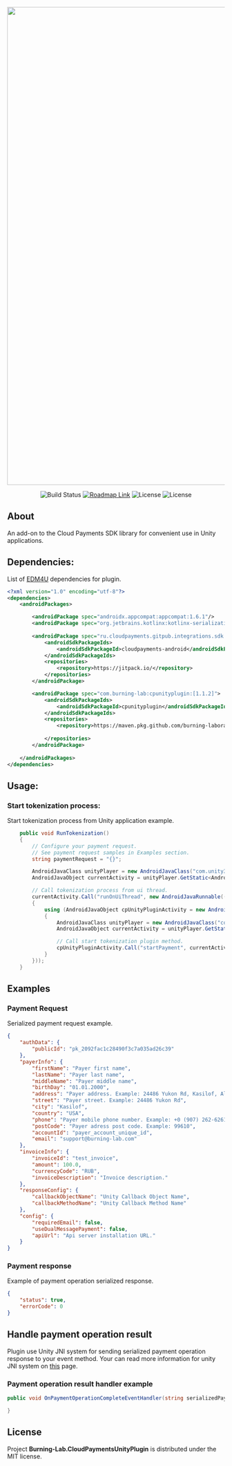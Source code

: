 <p align="center">
    <img src="https://static.burning-lab.com/android-plugins/com.burninglab.cpunityplugin/readme-logo.png" alt="Project Logo" width="1106">
</p>

<p align="center">
    <img src="https://build.burning-lab.com/app/rest/builds/buildType:id:UnityPlugins_CloudPayments_Android_DevelopmentBuild/statusIcon.svg" alt="Build Status">
    <a href="https://tasks.burning-lab.com/agiles/131-107/current?settings"><img src="https://img.shields.io/badge/Roadmap-YouTrack-orange" alt="Roadmap Link"></a>
    <img src="https://img.shields.io/badge/34-darkgreen?logo=android&label=Target%20SDK" alt="License">
    <img src="https://img.shields.io/badge/License-MIT-success" alt="License">
</p>

## About

An add-on to the Cloud Payments SDK library for convenient use in Unity applications.

## Dependencies:

List of [EDM4U](https://github.com/googlesamples/unity-jar-resolver.git) dependencies for plugin.

```xml
<?xml version="1.0" encoding="utf-8"?>
<dependencies>
    <androidPackages>

        <androidPackage spec="androidx.appcompat:appcompat:1.6.1"/>
        <androidPackage spec="org.jetbrains.kotlinx:kotlinx-serialization-json:1.6.1"/>
        
        <androidPackage spec="ru.cloudpayments.gitpub.integrations.sdk:cloudpayments-android:[1.5.2]">
            <androidSdkPackageIds>
                <androidSdkPackageId>cloudpayments-android</androidSdkPackageId>
            </androidSdkPackageIds>
            <repositories>
                <repository>https://jitpack.io/</repository>
            </repositories>
        </androidPackage>

        <androidPackage spec="com.burning-lab:cpunityplugin:[1.1.2]">
            <androidSdkPackageIds>
                <androidSdkPackageId>cpunityplugin</androidSdkPackageId>
            </androidSdkPackageIds>
            <repositories>
                <repository>https://maven.pkg.github.com/burning-laboratory/android-cloud-payments-unity-plugin</repository>
                
            </repositories>
        </androidPackage>
        
    </androidPackages>
</dependencies>
```

## Usage:

### Start tokenization process:

Start tokenization process from Unity application example.

```csharp
    public void RunTokenization()
    {
        // Configure your payment request.
        // See payment request samples in Examples section.
        string paymentRequest = "{}";

        AndroidJavaClass unityPlayer = new AndroidJavaClass("com.unity3d.player.UnityPlayer");
        AndroidJavaObject currentActivity = unityPlayer.GetStatic<AndroidJavaObject>("currentActivity");

        // Call tokenization process from ui thread.
        currentActivity.Call("runOnUiThread", new AndroidJavaRunnable(() =>
        {
            using (AndroidJavaObject cpUnityPluginActivity = new AndroidJavaObject("com.burninglab.cpunityplugin.CloudPaymentsUnityPluginActivity"))
            {
                AndroidJavaClass unityPlayer = new AndroidJavaClass("com.unity3d.player.UnityPlayer");
                AndroidJavaObject currentActivity = unityPlayer.GetStatic<AndroidJavaObject>("currentActivity");

                // Call start tokenization plugin method.
                cpUnityPluginActivity.Call("startPayment", currentActivity, paymentRequest);
            }
        }));
    }
```

## Examples

### Payment Request
Serialized payment request example.
```json
{
	"authData": {
		"publicId": "pk_2092fac1c28490f3c7a035ad26c39"
	},
	"payerInfo": {
		"firstName": "Payer first name",
		"lastName": "Payer last name",
		"middleName": "Payer middle name",
		"birthDay": "01.01.2000",
		"address": "Payer address. Example: 24486 Yukon Rd, Kasilof, Alaska 99610, USA",
		"street": "Payer street. Example: 24486 Yukon Rd",
		"city": "Kasilof",
		"country": "USA",
		"phone": "Payer mobile phone number. Example: +0 (907) 262-6261",
		"postCode": "Payer adress post code. Example: 99610",
		"accountId": "payer_account_unique_id",
		"email": "support@burning-lab.com"
	},
	"invoiceInfo": {
		"invoiceId": "test_invoice",
		"amount": 100.0,
		"currencyCode": "RUB",
		"invoiceDescription": "Invoice description."
	},
	"responseConfig": {
		"callbackObjectName": "Unity Callback Object Name",
		"callbackMethodName": "Unity Callback Method Name"
	},
	"config": {
		"requiredEmail": false,
		"useDualMessagePayment": false,
		"apiUrl": "Api server installation URL."
	}
}
```

### Payment response

Example of payment operation serialized response.

```json
{
	"status": true,
	"errorCode": 0
}
```

## Handle payment operation result

Plugin use Unity JNI system for sending serialized payment operation response to your event method.
Your can read more information for unity JNI system on [this](https://docs.unity3d.com/530/Documentation/Manual/PluginsForAndroid.html) page.

### Payment operation result handler example

```csharp
public void OnPaymentOperationCompleteEventHandler(string serializedPaymentOperationResponse){

}
```

## License

Project **Burning-Lab.CloudPaymentsUnityPlugin** is distributed under the MIT license.